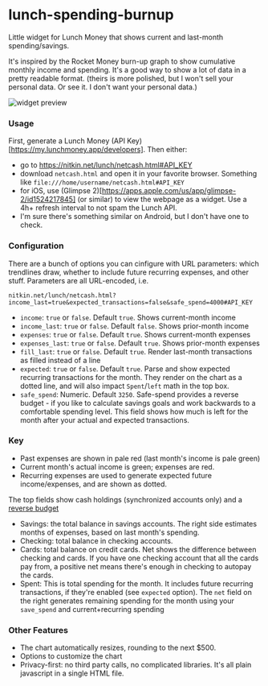 # lunch-spending-burnup
Little widget for Lunch Money that shows current and last-month spending/savings.

It's inspired by the Rocket Money burn-up graph to show cumulative monthly income
and spending. It's a good way to show a lot of data in a pretty readable format.
(theirs is more polished, but I won't sell your personal data. Or see it.
I don't want your personal data.)

<img alt="widget preview" src="https://github.com/user-attachments/assets/c4cd1a00-06a5-42af-bb75-f2ff44455e42" />

### Usage
First, generate a Lunch Money (API Key)[https://my.lunchmoney.app/developers]. Then either:
 - go to https://nitkin.net/lunch/netcash.html#API_KEY
 - download `netcash.html` and open it in your favorite browser. Something like
   `file:///home/username/netcash.html#API_KEY`
 - for iOS, use (Glimpse 2)[https://apps.apple.com/us/app/glimpse-2/id1524217845] (or similar)
   to view the webpage as a widget. Use a 4h+ refresh interval to not spam the Lunch API.
 - I'm sure there's something similar on Android, but I don't have one to check.

### Configuration
There are a bunch of options you can cinfigure with URL parameters: which trendlines draw,
whether to include future recurring expenses, and other stuff. Parameters are all URL-encoded, i.e.
```
nitkin.net/lunch/netcash.html?income_last=true&expected_transactions=false&safe_spend=4000#API_KEY
```

 - `income`: `true` or `false`. Default `true`. Shows current-month income
 - `income_last`: `true` or `false`. Default `false`. Shows prior-month income
 - `expenses`: `true` or `false`. Default `true`. Shows current-month expenses
 - `expenses_last`: `true` or `false`. Default `true`. Shows prior-month expenses
 - `fill_last`: `true` or `false`. Default `true`. Render last-month transactions as filled instead of a line
 - `expected`: `true` or `false`. Default `true`. Parse and show expected
        recurring transactions for the month. They render on the chart as a dotted line,
        and will also impact `Spent`/`left` math in the top box.
 - `safe_spend`: Numeric. Default `3250`. Safe-spend provides a reverse budget -
        if you like to calculate savings goals and work backwards to
        a comfortable spending level. This field shows how much is left
        for the month after your actual and expected transactions.

### Key
 - Past expenses are shown in pale red (last month's income is pale green)
 - Current month's actual income is green; expenses are red.
 - Recurring expenses are used to generate expected future income/expenses,
   and are shown as dotted.

The top fields show cash holdings (synchronized accounts only) and a [reverse budget](https://lunchmoney.app/blog/pay-yourself-first-reverse-budgeting)
 - Savings: the total balance in savings accounts. The right side
   estimates months of expenses, based on last month's spending.
 - Checking: total balance in checking accounts.
 - Cards: total balance on credit cards. Net shows the difference
   between checking and cards. If you have one checking
   account that all the cards pay from, a positive net means there's
   enough in checking to autopay the cards.
 - Spent: This is total spending for the month. It includes future
   recurring transactions, if they're enabled (see `expected` option).
   The `net` field on the right generates remaining spending for the
   month using your `save_spend` and current+recurring spending 
   
### Other Features
 - The chart automatically resizes, rounding to the next $500.
 - Options to customize the chart
 - Privacy-first: no third party calls, no complicated libraries.
   It's all plain javascript in a single HTML file.


